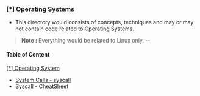 ### [\*] Operating Systems

* This directory would consists of concepts, techniques and may or may not contain code related to Operating Systems.

> **Note :** Everything would be related to Linux only.
--

 <h4>Table of Content</h4>
   <a href="./"> [*] Operating System</a>
<br>                                                                                                                                                          
  <ul>
  <li><a href="./syscall.md "&emsp; &emsp; &emsp;>System Calls - syscall</a></li>
  <li><a href="./syscallCheatSheet.md " &emsp; &emsp; &emsp; >Syscall - CheatSheet</a></li>
  </ul>
<br>

